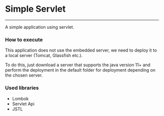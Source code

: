 # Simple Servlet

---

A simple application using servlet.

### How to execute

This application does not use the embedded server, we need to deploy it to a local server (Tomcat, Glassfish etc.).

To do this, just download a server that supports the java version 11+ and perform the deployment in the default folder for deployment depending on the chosen server.

### Used libraries

- Lombok
- Servlet Api
- JSTL